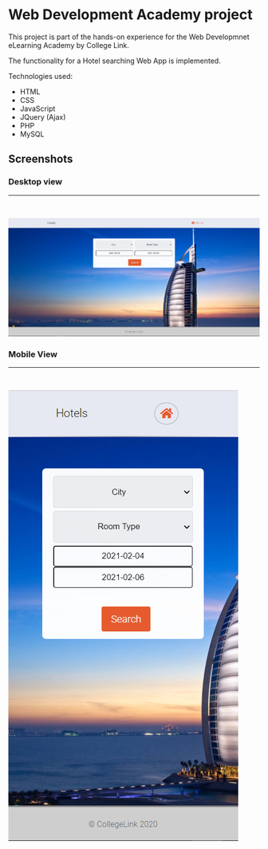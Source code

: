# Web Development Academy project
This project is part of the hands-on experience for the Web Developmnet eLearning Academy by College Link.

The functionality for a Hotel searching Web App is implemented.

Technologies used:
- HTML
- CSS
- JavaScript
- JQuery (Ajax)
- PHP
- MySQL

## Screenshots ##

### Desktop view ###
<hr>
<br>

![Index image](media/index.png)

### Mobile View ###
<hr>
<br>

![Index image Mobile](media/index-mobile.png)

